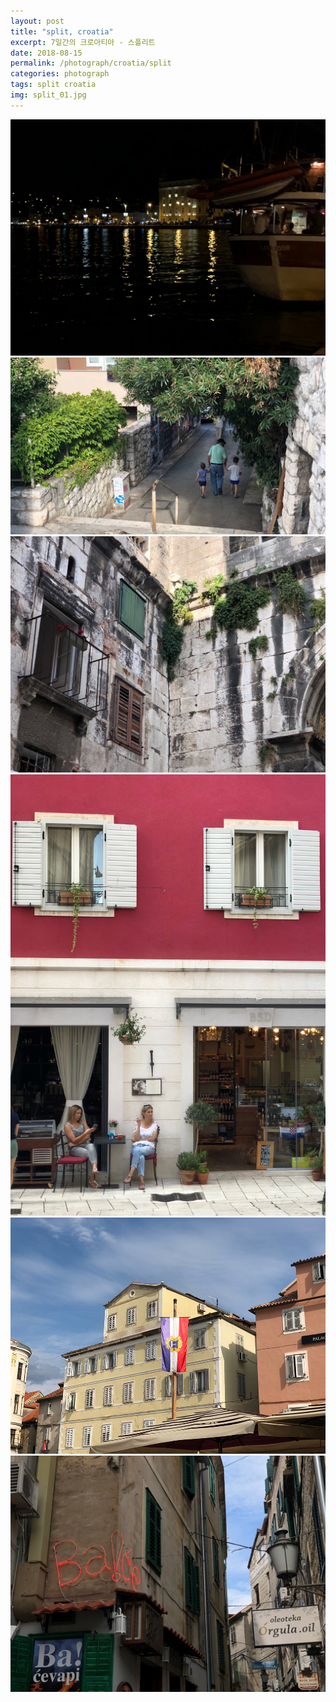 ```yaml
---
layout: post
title: "split, croatia"
excerpt: 7일간의 크로아티아 - 스플리트
date: 2018-08-15
permalink: /photograph/croatia/split
categories: photograph
tags: split croatia
img: split_01.jpg
---
```


<div id="split">
   <img class="content content_01" src="/assets/img/split_01.jpg" title="스플리트의 밤">
  
  <div class="content_box content_box_01">
   <img class="content content_02" src="/assets/img/split_02.jpg" title="따뜻한 손">
  </div>

  <div class="content_box content_box_02">
    <img class="content content_03" src="/assets/img/split_03.jpg" title="세월과 벽과 이끼">
    <div class="content content_04"></div>
  </div>

  <div class="content_box content_box_03">
    <img class="content content_05" src="/assets/img/split_05.jpg" title="평범한 오후">
    <img class="content content_06" src="/assets/img/split_06.jpg" title="여기는 크로아티아">
    <img class="content content_07" src="/assets/img/split_07.jpg" title="코너의 멋진 간판">
  </div>
</div>